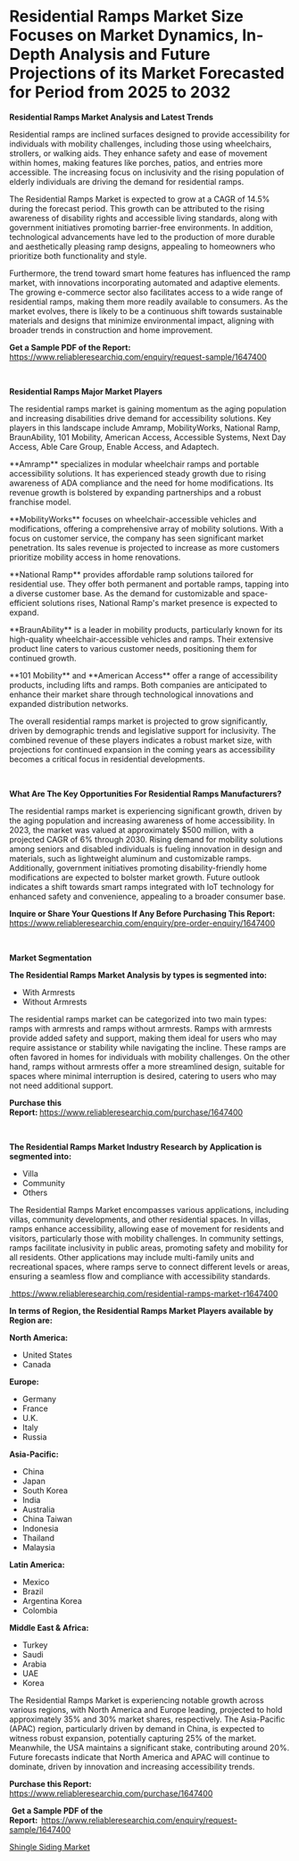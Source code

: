 <p><h1>Residential Ramps Market Size Focuses on Market Dynamics, In-Depth Analysis and Future Projections of its Market Forecasted for Period from 2025 to 2032</h1></p><p><strong>Residential Ramps Market Analysis and Latest Trends</strong></p>
<p><p>Residential ramps are inclined surfaces designed to provide accessibility for individuals with mobility challenges, including those using wheelchairs, strollers, or walking aids. They enhance safety and ease of movement within homes, making features like porches, patios, and entries more accessible. The increasing focus on inclusivity and the rising population of elderly individuals are driving the demand for residential ramps.</p><p>The Residential Ramps Market is expected to grow at a CAGR of 14.5% during the forecast period. This growth can be attributed to the rising awareness of disability rights and accessible living standards, along with government initiatives promoting barrier-free environments. In addition, technological advancements have led to the production of more durable and aesthetically pleasing ramp designs, appealing to homeowners who prioritize both functionality and style. </p><p>Furthermore, the trend toward smart home features has influenced the ramp market, with innovations incorporating automated and adaptive elements. The growing e-commerce sector also facilitates access to a wide range of residential ramps, making them more readily available to consumers. As the market evolves, there is likely to be a continuous shift towards sustainable materials and designs that minimize environmental impact, aligning with broader trends in construction and home improvement.</p></p>
<p><strong>Get a Sample PDF of the Report:&nbsp;</strong> <a href="https://www.reliableresearchiq.com/enquiry/request-sample/1647400?utm_campaign=2580&utm_medium=2&utm_source=Github&utm_content=ia&utm_term=05042025&utm_id=residential-ramps">https://www.reliableresearchiq.com/enquiry/request-sample/1647400</a></p>
<p>&nbsp;</p>
<p><strong>Residential Ramps Major Market Players</strong></p>
<p><p>The residential ramps market is gaining momentum as the aging population and increasing disabilities drive demand for accessibility solutions. Key players in this landscape include Amramp, MobilityWorks, National Ramp, BraunAbility, 101 Mobility, American Access, Accessible Systems, Next Day Access, Able Care Group, Enable Access, and Adaptech.</p><p>**Amramp** specializes in modular wheelchair ramps and portable accessibility solutions. It has experienced steady growth due to rising awareness of ADA compliance and the need for home modifications. Its revenue growth is bolstered by expanding partnerships and a robust franchise model.</p><p>**MobilityWorks** focuses on wheelchair-accessible vehicles and modifications, offering a comprehensive array of mobility solutions. With a focus on customer service, the company has seen significant market penetration. Its sales revenue is projected to increase as more customers prioritize mobility access in home renovations.</p><p>**National Ramp** provides affordable ramp solutions tailored for residential use. They offer both permanent and portable ramps, tapping into a diverse customer base. As the demand for customizable and space-efficient solutions rises, National Ramp's market presence is expected to expand.</p><p>**BraunAbility** is a leader in mobility products, particularly known for its high-quality wheelchair-accessible vehicles and ramps. Their extensive product line caters to various customer needs, positioning them for continued growth.</p><p>**101 Mobility** and **American Access** offer a range of accessibility products, including lifts and ramps. Both companies are anticipated to enhance their market share through technological innovations and expanded distribution networks.</p><p>The overall residential ramps market is projected to grow significantly, driven by demographic trends and legislative support for inclusivity. The combined revenue of these players indicates a robust market size, with projections for continued expansion in the coming years as accessibility becomes a critical focus in residential developments.</p></p>
<p>&nbsp;</p>
<p><strong>What Are The Key Opportunities For Residential Ramps Manufacturers?</strong></p>
<p><p>The residential ramps market is experiencing significant growth, driven by the aging population and increasing awareness of home accessibility. In 2023, the market was valued at approximately $500 million, with a projected CAGR of 6% through 2030. Rising demand for mobility solutions among seniors and disabled individuals is fueling innovation in design and materials, such as lightweight aluminum and customizable ramps. Additionally, government initiatives promoting disability-friendly home modifications are expected to bolster market growth. Future outlook indicates a shift towards smart ramps integrated with IoT technology for enhanced safety and convenience, appealing to a broader consumer base.</p></p>
<p><strong>Inquire or Share Your Questions If Any Before Purchasing This Report:</strong> <a href="https://www.reliableresearchiq.com/enquiry/pre-order-enquiry/1647400?utm_campaign=2580&utm_medium=2&utm_source=Github&utm_content=ia&utm_term=05042025&utm_id=residential-ramps">https://www.reliableresearchiq.com/enquiry/pre-order-enquiry/1647400</a></p>
<p>&nbsp;</p>
<p><strong>Market Segmentation</strong></p>
<p><strong>The Residential Ramps Market Analysis by types is segmented into:</strong></p>
<p><ul><li>With Armrests</li><li>Without Armrests</li></ul></p>
<p><p>The residential ramps market can be categorized into two main types: ramps with armrests and ramps without armrests. Ramps with armrests provide added safety and support, making them ideal for users who may require assistance or stability while navigating the incline. These ramps are often favored in homes for individuals with mobility challenges. On the other hand, ramps without armrests offer a more streamlined design, suitable for spaces where minimal interruption is desired, catering to users who may not need additional support.</p></p>
<p><strong>Purchase this Report:&nbsp;</strong><a href="https://www.reliableresearchiq.com/purchase/1647400?utm_campaign=2580&utm_medium=2&utm_source=Github&utm_content=ia&utm_term=05042025&utm_id=residential-ramps">https://www.reliableresearchiq.com/purchase/1647400</a></p>
<p>&nbsp;</p>
<p><strong>The Residential Ramps Market Industry Research by Application is segmented into:</strong></p>
<p><ul><li>Villa</li><li>Community</li><li>Others</li></ul></p>
<p><p>The Residential Ramps Market encompasses various applications, including villas, community developments, and other residential spaces. In villas, ramps enhance accessibility, allowing ease of movement for residents and visitors, particularly those with mobility challenges. In community settings, ramps facilitate inclusivity in public areas, promoting safety and mobility for all residents. Other applications may include multi-family units and recreational spaces, where ramps serve to connect different levels or areas, ensuring a seamless flow and compliance with accessibility standards.</p></p>
<p><a href="https://www.reliableresearchiq.com/residential-ramps-market-r1647400?utm_campaign=2580&utm_medium=2&utm_source=Github&utm_content=ia&utm_term=05042025&utm_id=residential-ramps">&nbsp;https://www.reliableresearchiq.com/residential-ramps-market-r1647400</a></p>
<p><strong>In terms of Region, the Residential Ramps Market Players available by Region are:</strong></p>
<p>
    <p> <strong> North America: </strong>
        <ul>
            <li>United States</li>
            <li>Canada</li>
        </ul>
        </p> 
    <p> <strong> Europe: </strong>
        <ul>
            <li>Germany</li>
            <li>France</li>
            <li>U.K.</li>
            <li>Italy</li>
            <li>Russia</li>
        </ul>
        </p> 
    <p> <strong> Asia-Pacific: </strong>
        <ul>
            <li>China</li>
            <li>Japan</li>
            <li>South Korea</li>
            <li>India</li>
            <li>Australia</li>
            <li>China Taiwan</li>
            <li>Indonesia</li>
            <li>Thailand</li>
            <li>Malaysia</li>
        </ul>
        </p> 
    <p> <strong> Latin America: </strong>
        <ul>
            <li>Mexico</li>
            <li>Brazil</li>
            <li>Argentina Korea</li>
            <li>Colombia</li>
        </ul>
        </p> 
    <p> <strong> Middle East & Africa: </strong>
        <ul>
            <li>Turkey</li>
            <li>Saudi</li>
            <li>Arabia</li>
            <li>UAE</li>
            <li>Korea</li>
        </ul>
    </p>
    </p>
<p><p>The Residential Ramps Market is experiencing notable growth across various regions, with North America and Europe leading, projected to hold approximately 35% and 30% market shares, respectively. The Asia-Pacific (APAC) region, particularly driven by demand in China, is expected to witness robust expansion, potentially capturing 25% of the market. Meanwhile, the USA maintains a significant stake, contributing around 20%. Future forecasts indicate that North America and APAC will continue to dominate, driven by innovation and increasing accessibility trends.</p></p>
<p><strong>Purchase this Report: </strong><a href="https://www.reliableresearchiq.com/purchase/1647400?utm_campaign=2580&utm_medium=2&utm_source=Github&utm_content=ia&utm_term=05042025&utm_id=residential-ramps">https://www.reliableresearchiq.com/purchase/1647400</a></p>
<p>&nbsp;<strong>Get a Sample PDF of the Report:&nbsp;&nbsp;</strong><a href="https://www.reliableresearchiq.com/enquiry/request-sample/1647400?utm_campaign=2580&utm_medium=2&utm_source=Github&utm_content=ia&utm_term=05042025&utm_id=residential-ramps">https://www.reliableresearchiq.com/enquiry/request-sample/1647400</a></p>
<p><strong></strong></p>
<p><p><a href="https://github.com/bolalfredia7777/Market-Research-Report-List-1/blob/main/shingle-siding-market.md?utm_campaign=2580&utm_medium=2&utm_source=Github&utm_content=ia&utm_term=05042025&utm_id=residential-ramps">Shingle Siding Market</a></p></p>